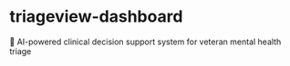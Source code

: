 # triageview-dashboard
🏥 AI-powered clinical decision support system for veteran mental health triage
